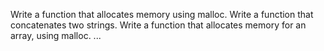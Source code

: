 Write a function that allocates memory using malloc.
Write a function that concatenates two strings.
Write a function that allocates memory for an array, using malloc.
...
